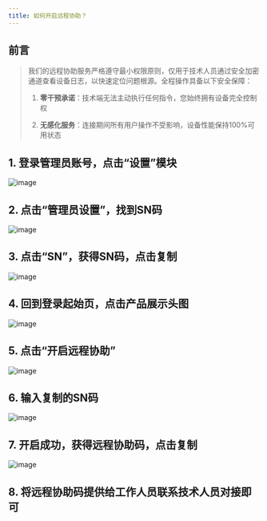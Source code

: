 ```yaml
---
title: 如何开启远程协助？
---
```


## 前言

> 我们的远程协助服务严格遵守最小权限原则，仅用于技术人员通过安全加密通道查看设备日志，以快速定位问题根源。全程操作具备以下安全保障：
>
> 1. **零干预承诺**：技术端无法主动执行任何指令，您始终拥有设备完全控制权
>
> 2. **无感化服务**：连接期间所有用户操作不受影响，设备性能保持100%可用状态

## 1. 登录管理员账号，点击“设置”模块

<img :src="$withBase('/assets/img/image-6.png')" alt="image">

## 2. 点击“管理员设置”，找到SN码

<img :src="$withBase('/assets/img/image-5.png')" alt="image">

## 3. 点击“SN”，获得SN码，点击复制

<img :src="$withBase('/assets/img/image-2.png')" alt="image">

## 4. 回到登录起始页，点击产品展示头图

<img :src="$withBase('/assets/img/image-4.png')" alt="image">

## 5. 点击“开启远程协助”

<img :src="$withBase('/assets/img/image-3.png')" alt="image">

## 6. 输入复制的SN码

<img :src="$withBase('/assets/img/image.png')" alt="image">

## 7. 开启成功，获得远程协助码，点击复制

<img :src="$withBase('/assets/img/image-1.png')" alt="image">

## 8. 将远程协助码提供给工作人员联系技术人员对接即可
